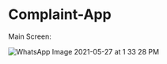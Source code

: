 # Complaint-App

Main Screen: 

![WhatsApp Image 2021-05-27 at 1 33 28 PM](https://user-images.githubusercontent.com/57323600/119795632-16464880-bef2-11eb-9b5d-4eddb8922472.jpeg)
